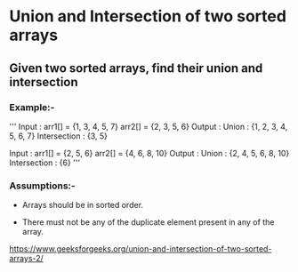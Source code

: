 # Union and Intersection of two sorted arrays

## Given two sorted arrays, find their union and intersection

### Example:-

'''
Input : arr1[] = {1, 3, 4, 5, 7}
        arr2[] = {2, 3, 5, 6}
Output : Union : {1, 2, 3, 4, 5, 6, 7}
        Intersection : {3, 5}

Input : arr1[] = {2, 5, 6}
        arr2[] = {4, 6, 8, 10}
Output : Union : {2, 4, 5, 6, 8, 10}
        Intersection : {6}
'''

### Assumptions:-

* Arrays should be in sorted order.

* There must not be any of the duplicate element present in any of the array.

https://www.geeksforgeeks.org/union-and-intersection-of-two-sorted-arrays-2/
